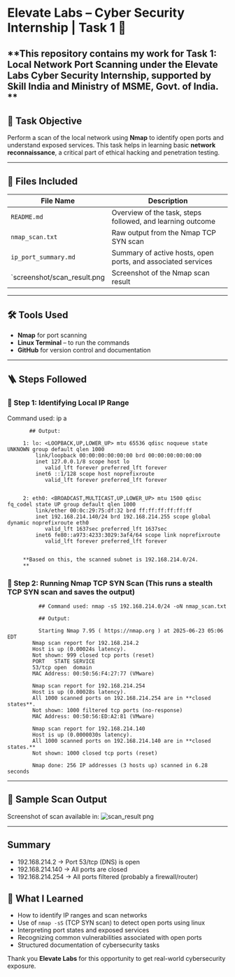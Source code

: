 # Elevate Labs – Cyber Security Internship | Task 1 🔐

**This repository contains my work for **Task 1: Local Network Port Scanning** under the Elevate Labs Cyber Security Internship, supported by Skill India and Ministry of MSME, Govt. of India.
**
---

## 🎯 Task Objective

Perform a scan of the local network using **Nmap** to identify open ports and understand exposed services. This task helps in learning basic **network reconnaissance**, a critical part of ethical hacking and penetration testing.

---

## 📁 Files Included

| File Name                  | Description                                                  |
|----------------------------|--------------------------------------------------------------|
| `README.md`                | Overview of the task, steps followed, and learning outcome   |
| `nmap_scan.txt`            | Raw output from the Nmap TCP SYN scan                        |
| `ip_port_summary.md`       | Summary of active hosts, open ports, and associated services |
| `screenshot/scan_result.png| Screenshot of the Nmap scan result                           |

---

## 🛠 Tools Used

- **Nmap** for port scanning
- **Linux Terminal** – to run the commands
- **GitHub** for version control and documentation

---
## 🪜 Steps Followed


### 🔹 Step 1: Identifying Local IP Range

   Command used: ip a
   
           ## Output: 
            
         1: lo: <LOOPBACK,UP,LOWER_UP> mtu 65536 qdisc noqueue state UNKNOWN group default qlen 1000
             link/loopback 00:00:00:00:00:00 brd 00:00:00:00:00:00
             inet 127.0.0.1/8 scope host lo
                valid_lft forever preferred_lft forever
             inet6 ::1/128 scope host noprefixroute 
                valid_lft forever preferred_lft forever
         
                
         2: eth0: <BROADCAST,MULTICAST,UP,LOWER_UP> mtu 1500 qdisc fq_codel state UP group default qlen 1000
             link/ether 00:0c:29:75:df:32 brd ff:ff:ff:ff:ff:ff
             inet 192.168.214.140/24 brd 192.168.214.255 scope global dynamic noprefixroute eth0
                valid_lft 1637sec preferred_lft 1637sec
             inet6 fe80::a973:4233:3029:3af4/64 scope link noprefixroute 
                valid_lft forever preferred_lft forever
         
         
         **Based on this, the scanned subnet is 192.168.214.0/24.
         **

                                                 
### 🔹 Step 2: Running Nmap TCP SYN Scan (This runs a stealth TCP SYN scan and saves the output)


            
              ## Command used: nmap -sS 192.168.214.0/24 -oN nmap_scan.txt
              
              ## Output: 
              
              Starting Nmap 7.95 ( https://nmap.org ) at 2025-06-23 05:06 EDT
            Nmap scan report for 192.168.214.2
            Host is up (0.00024s latency).
            Not shown: 999 closed tcp ports (reset)
            PORT   STATE SERVICE
            53/tcp open  domain
            MAC Address: 00:50:56:F4:27:77 (VMware)
            
            Nmap scan report for 192.168.214.254
            Host is up (0.00028s latency).
            All 1000 scanned ports on 192.168.214.254 are in **closed states**.
            Not shown: 1000 filtered tcp ports (no-response)
            MAC Address: 00:50:56:ED:A2:81 (VMware)
            
            Nmap scan report for 192.168.214.140
            Host is up (0.0000030s latency).
            All 1000 scanned ports on 192.168.214.140 are in **closed states.**
            Not shown: 1000 closed tcp ports (reset)
            
            Nmap done: 256 IP addresses (3 hosts up) scanned in 6.28 seconds




---
## 📸 Sample Scan Output

Screenshot of scan available in:  ![scan_result png](https://github.com/user-attachments/assets/4e98e882-09be-4c57-9d68-8f53213336c2)

---
## Summary 

  - 192.168.214.2 → Port 53/tcp (DNS) is open
  - 192.168.214.140 → All ports are closed
  - 192.168.214.254 → All ports filtered (probably a firewall/router)

## 🧠 What I Learned

- How to identify IP ranges and scan networks
- Use of `nmap -sS` (TCP SYN scan) to detect open ports using linux
- Interpreting port states and exposed services
- Recognizing common vulnerabilities associated with open ports
- Structured documentation of cybersecurity tasks






Thank you **Elevate Labs** for this opportunity to get real-world cybersecurity exposure.


